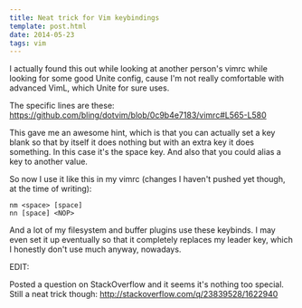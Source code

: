 ```yaml
---
title: Neat trick for Vim keybindings
template: post.html
date: 2014-05-23
tags: vim
---
```


I actually found this out while looking at another person's vimrc while looking
for some good Unite config, cause I'm not really comfortable with advanced VimL,
which Unite for sure uses.

The specific lines are these:
<https://github.com/bling/dotvim/blob/0c9b4e7183/vimrc#L565-L580>

This gave me an awesome hint, which is that you can actually set a key blank so
that by itself it does nothing but with an extra key it does something.  In this
case it's the space key.  And also that you could alias a key to another value.

So now I use it like this in my vimrc (changes I haven't pushed yet though, at
the time of writing):

```vim
nm <space> [space]
nn [space] <NOP>
```

And a lot of my filesystem and buffer plugins use these keybinds.  I may even
set it up eventually so that it completely replaces my leader key, which I
honestly don't use much anyway, nowadays.

EDIT:

Posted a question on StackOverflow and it seems it's nothing too special.  Still
a neat trick though: <http://stackoverflow.com/q/23839528/1622940>
